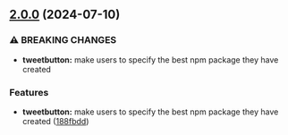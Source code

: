 

## [2.0.0](https://github.com/aaamrh/first-package/compare/v1.2.1...v2.0.0) (2024-07-10)


### ⚠ BREAKING CHANGES

* **tweetbutton:** make users to specify the best npm package they have created

### Features

* **tweetbutton:** make users to specify the best npm package they have created ([188fbdd](https://github.com/aaamrh/first-package/commit/188fbdda319f5c0f3c5cc802ca783e7b4fdb9401))
